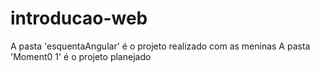 # introducao-web

A pasta 'esquentaAngular' é o projeto realizado com as meninas
A pasta 'Moment0 1' é o projeto planejado
